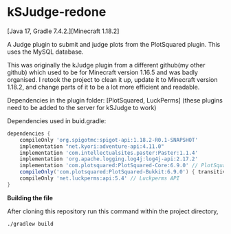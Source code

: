 # kSJudge-redone
[Java 17, Gradle 7.4.2.][Minecraft 1.18.2]

A Judge plugin to submit and judge plots from the PlotSquared plugin. This uses the MySQL database.

This was originally the kJudge plugin from a different github(my other github) which used to be for Minecraft version 1.16.5 
and was badly organised. I retook the project to clean it up, update it to Minecraft version 1.18.2, and change parts of it to 
be a lot more efficient and readable.

Dependencies in the plugin folder: [PlotSquared, LuckPerms] (these plugins need to be added to the server for kSJudge to work)

Dependencies used in buid.gradle:

```gradle
dependencies {
    compileOnly 'org.spigotmc:spigot-api:1.18.2-R0.1-SNAPSHOT'
    implementation "net.kyori:adventure-api:4.11.0"
    implementation 'com.intellectualsites.paster:Paster:1.1.4'
    implementation 'org.apache.logging.log4j:log4j-api:2.17.2'
    implementation 'com.plotsquared:PlotSquared-Core:6.9.0' // PlotSquared Core API
    compileOnly('com.plotsquared:PlotSquared-Bukkit:6.9.0') { transitive = false } // PlotSquared Bukkit API
    compileOnly 'net.luckperms:api:5.4' // Luckperms API
}
```

**Building the file**

After cloning this repository
run this command within the project directory,
```
./gradlew build
```
